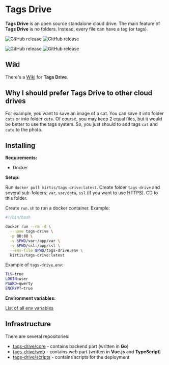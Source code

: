 # Tags Drive

**Tags Drive** is an open source standalone cloud drive. The main feature of **Tags Drive** is no folders. Instead, every file can have a tag (or tags).

![GitHub release](https://img.shields.io/github/release/tags-drive/core.svg?style=flat-square&label=Backend%20version)
![GitHub release](https://img.shields.io/github/tag-pre/tags-drive/core.svg?style=flat-square&label=Backend%20beta-version)

![GitHub release](https://img.shields.io/github/release/tags-drive/web.svg?style=flat-square&label=Frontend%20version)
![GitHub release](https://img.shields.io/github/tag-pre/tags-drive/web.svg?style=flat-square&label=Frontend%20beta-version)

## Wiki

There's a [Wiki](WIKI.md) for **Tags Drive**.

## Why I should prefer Tags Drive to other cloud drives

For example, you want to save an image of a cat. You can save it into folder `cats` or into folder `cute`. Of course, you may keep 2 equal files, but it would be better to use the tags system. So, you just should to add tags `cat` and `cute` to the photo.

## Installing

**Requirements:**

- Docker

**Setup:**

Run `docker pull kirtis/tags-drive:latest`. Create folder `tags-drive` and several sub-folders: `var`, `var/data`, `ssl` (if you want to use HTTPS). CD to this folder.

Create `run.sh` to run a docker container. Example:

```sh
#!/bin/bash

docker run --rm -d \
  --name tags-drive \
  -p 80:80 \
  -v $PWD/var:/app/var \
  -v $PWD/ssl:/app/ssl \
  --env-file $PWD/tags-drive.env \
  kirtis/tags-drive:latest
```

Example of `tags-drive.env`:

```bash
TLS=true
LOGIN=user
PSWRD=qwerty
ENCRYPT=true
```

**Environment variables:**

[List of all env variables](https://github.com/tags-drive/core#environment-variables)

## Infrastructure

There are several repositories:

- [tags-drive/core](https://github.com/tags-drive/core) - contains backend part (written in **Go**)
- [tags-drive/web](https://github.com/tags-drive/web) - contains web part (written in **Vue.js** and **TypeScript**)
- [tags-drive/scripts](https://github.com/tags-drive/scripts) - contains scripts for the deployment
